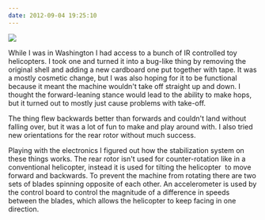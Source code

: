 ```yaml
---
date: 2012-09-04 19:25:10
---
```


[![](http://www.hackniac.com/blog/wp-content/uploads/2012/09/2012-07-24-21.13.11-1024x726.jpg)](http://www.hackniac.com/blog/wp-content/uploads/2012/09/2012-07-24-21.13.11.jpg)

While I was in Washington I had access to a bunch of IR controlled toy helicopters. I took one and turned it into a bug-like thing by removing the original shell and adding a new cardboard one put together with tape. It was a mostly cosmetic change, but I was also hoping for it to be functional because it meant the machine wouldn't take off straight up and down. I thought the forward-leaning stance would lead to the ability to make hops, but it turned out to mostly just cause problems with take-off.

<!--more-->

The thing flew backwards better than forwards and couldn't land without falling over, but it was a lot of fun to make and play around with. I also tried new orientations for the rear rotor without much success.

Playing with the electronics I figured out how the stabilization system on these things works. The rear rotor isn't used for counter-rotation like in a conventional helicopter, instead it is used for tilting the helicopter  to move forward and backwards. To prevent the machine from rotating there are two sets of blades spinning opposite of each other. An accelerometer is used by the control board to control the magnitude of a difference in speeds between the blades, which allows the helicopter to keep facing in one direction.
